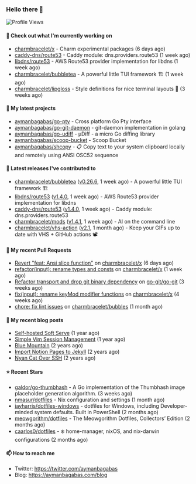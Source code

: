 ### Hello there 👋

![Profile Views](https://komarev.com/ghpvc/?username=aymanbagabas&label=PROFILE+VIEWS)

#### 👷 Check out what I'm currently working on

- [charmbracelet/x](https://github.com/charmbracelet/x) - Charm experimental packages (6 days ago)
- [caddy-dns/route53](https://github.com/caddy-dns/route53) - Caddy module: dns.providers.route53 (1 week ago)
- [libdns/route53](https://github.com/libdns/route53) - AWS Route53 provider implementation for libdns (1 week ago)
- [charmbracelet/bubbletea](https://github.com/charmbracelet/bubbletea) - A powerful little TUI framework 🏗 (1 week ago)
- [charmbracelet/lipgloss](https://github.com/charmbracelet/lipgloss) - Style definitions for nice terminal layouts 👄 (3 weeks ago)

#### 🌱 My latest projects

- [aymanbagabas/go-pty](https://github.com/aymanbagabas/go-pty) - Cross platform Go Pty interface
- [aymanbagabas/go-git-daemon](https://github.com/aymanbagabas/go-git-daemon) - git-daemon implementation in golang
- [aymanbagabas/go-udiff](https://github.com/aymanbagabas/go-udiff) - µDiff - a micro Go diffing library
- [aymanbagabas/scoop-bucket](https://github.com/aymanbagabas/scoop-bucket) - Scoop Bucket
- [aymanbagabas/shcopy](https://github.com/aymanbagabas/shcopy) - 📋 Copy text to your system clipboard locally and remotely using ANSI OSC52 sequence

#### 🔭 Latest releases I've contributed to

- [charmbracelet/bubbletea](https://github.com/charmbracelet/bubbletea) ([v0.26.6](https://github.com/charmbracelet/bubbletea/releases/tag/v0.26.6), 1 week ago) - A powerful little TUI framework 🏗
- [libdns/route53](https://github.com/libdns/route53) ([v1.4.0](https://github.com/libdns/route53/releases/tag/v1.4.0), 1 week ago) - AWS Route53 provider implementation for libdns
- [caddy-dns/route53](https://github.com/caddy-dns/route53) ([v1.4.0](https://github.com/caddy-dns/route53/releases/tag/v1.4.0), 1 week ago) - Caddy module: dns.providers.route53
- [charmbracelet/mods](https://github.com/charmbracelet/mods) ([v1.4.1](https://github.com/charmbracelet/mods/releases/tag/v1.4.1), 1 week ago) - AI on the command line
- [charmbracelet/vhs-action](https://github.com/charmbracelet/vhs-action) ([v2.1](https://github.com/charmbracelet/vhs-action/releases/tag/v2.1), 1 month ago) - Keep your GIFs up to date with VHS &#43; GitHub actions 📽️

#### 🔨 My recent Pull Requests

- [Revert &#34;feat: Ansi slice function&#34;](https://github.com/charmbracelet/x/pull/104) on [charmbracelet/x](https://github.com/charmbracelet/x) (6 days ago)
- [refactor(input): rename types and consts](https://github.com/charmbracelet/x/pull/102) on [charmbracelet/x](https://github.com/charmbracelet/x) (1 week ago)
- [Refactor transport and drop git binary dependency](https://github.com/go-git/go-git/pull/1111) on [go-git/go-git](https://github.com/go-git/go-git) (3 weeks ago)
- [fix(input): rename keyMod modifier functions](https://github.com/charmbracelet/x/pull/90) on [charmbracelet/x](https://github.com/charmbracelet/x) (4 weeks ago)
- [chore: fix lint issues](https://github.com/charmbracelet/bubbles/pull/534) on [charmbracelet/bubbles](https://github.com/charmbracelet/bubbles) (1 month ago)

#### 📜 My recent blog posts

- [Self-hosted Soft Serve](https://aymanbagabas.com/blog/2023/04/28/self-hosted-soft-serve.html) (1 year ago)
- [Simple Vim Session Management](https://aymanbagabas.com/blog/2023/04/13/simple-vim-session-management.html) (1 year ago)
- [Blue Mountain](https://aymanbagabas.com/blog/2022/06/02/blue-mountain.html) (2 years ago)
- [Import Notion Pages to Jekyll](https://aymanbagabas.com/blog/2022/03/29/import-notion-pages-to-jekyll.html) (2 years ago)
- [Nyan Cat Over SSH](https://aymanbagabas.com/blog/2022/03/25/nyan-cat-over-ssh.html) (2 years ago)

#### ⭐ Recent Stars

- [galdor/go-thumbhash](https://github.com/galdor/go-thumbhash) - A Go implementation of the Thumbhash image placeholder generation algorithm. (3 weeks ago)
- [nmasur/dotfiles](https://github.com/nmasur/dotfiles) - Nix configuration and settings (1 month ago)
- [jayharris/dotfiles-windows](https://github.com/jayharris/dotfiles-windows) - dotfiles for Windows, including Developer-minded system defaults. Built in PowerShell (2 months ago)
- [meowgorithm/dotfiles](https://github.com/meowgorithm/dotfiles) - The Meowgorithm Dotfiles, Collectors’ Edition (2 months ago)
- [caarlos0/dotfiles](https://github.com/caarlos0/dotfiles) - ❄️ home-manager, nixOS, and nix-darwin configurations (2 months ago)

#### 📫 How to reach me

- Twitter: https://twitter.com/aymanbagabas
- Blog: https://aymanbagabas.com/blog
